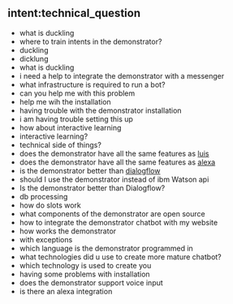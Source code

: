 ## intent:technical_question
- what is duckling
- where to train intents in the demonstrator?
- duckling
- dicklung
- what is duckling
- i need a help to integrate the demonstrator with a messenger
- what infrastructure is required to run a bot?
- can you help me with this problem
- help me wih the installation
- having trouble with the demonstrator installation
- i am having trouble setting this up
- how about interactive learning
- interactive learning?
- technical side of things?
- does the demonstrator have all the same features as [luis](current_api)
- does the demonstrator have all the same features as [alexa](current_api)
- is the demonstrator better than [dialogflow](current_api)
- should I use the demonstrator instead of ibm Watson api
- Is the demonstrator better than Dialogflow?
- db processing
- how do slots work
- what components of the demonstrator are open source
- how to integrate the demonstrator chatbot with my website
- how works the demonstrator
- with exceptions
- which language is the demonstrator programmed in
- what technologies did u use to create more mature chatbot?
- which technology is used to create you
- having some problems with installation
- does the demonstrator support voice input
- is there an alexa integration